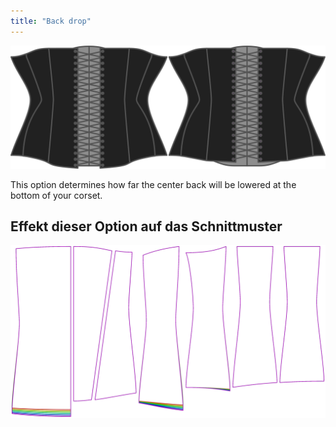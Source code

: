 ```yaml
---
title: "Back drop"
---
```


![The back drop option on Cathrin](./backdrop.svg)

This option determines how far the center back will be lowered at the bottom of your corset.

## Effekt dieser Option auf das Schnittmuster

![This image shows the effect of this option by superimposing several variants that have a different value for this option](cathrin_backdrop_sample.svg "Effect of this option on the pattern")
